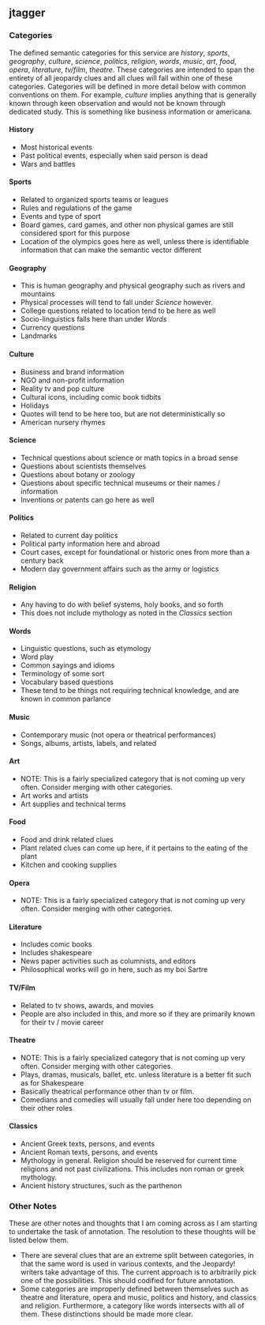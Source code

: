 ## jtagger

### Categories

The defined semantic categories for this service are *history*, *sports*, *geography*, *culture*, *science*, *politics*, *religion*, *words*, *music*, *art*, *food*, *opera*, *literature*, *tv/film*, *theatre*. These categories are intended to span the entirety of all jeopardy clues and all clues will fall within one of these categories. Categories will be defined in more detail below with common conventions on them. For example, *culture* implies anything that is generally known through keen observation and would not be known through dedicated study. This is something like business information or americana.

#### History

* Most historical events
* Past political events, especially when said person is dead
* Wars and battles


#### Sports

* Related to organized sports teams or leagues
* Rules and regulations of the game
* Events and type of sport
* Board games, card games, and other non physical games are still considered sport for this purpose
* Location of the olympics goes here as well, unless there is identifiable information that can make the semantic vector different


#### Geography

* This is human geography and physical geography such as rivers and mountains
* Physical processes will tend to fall under *Science* however.
* College questions related to location tend to be here as well
* Socio-linguistics falls here than under *Words*
* Currency questions
* Landmarks


#### Culture

* Business and brand information
* NGO and non-profit information
* Reality tv and pop culture
* Cultural icons, including comic book tidbits
* Holidays
* Quotes will tend to be here too, but are not deterministically so
* American nursery rhymes


#### Science

* Technical questions about science or math topics in a broad sense
* Questions about scientists themselves
* Questions about botany or zoology
* Questions about specific technical museums or their names / information
* Inventions or patents can go here as well


#### Politics

* Related to current day politics
* Political party information here and abroad
* Court cases, except for foundational or historic ones from more than a century back
* Modern day government affairs such as the army or logistics


#### Religion

* Any having to do with belief systems, holy books, and so forth
* This does not include mythology as noted in the *Classics* section


#### Words

* Linguistic questions, such as etymology
* Word play
* Common sayings and idioms
* Terminology of some sort
* Vocabulary based questions
* These tend to be things not requiring technical knowledge, and are known in common parlance


#### Music

* Contemporary music (not opera or theatrical performances)
* Songs, albums, artists, labels, and related


#### Art

* NOTE: This is a fairly specialized category that is not coming up very often. Consider merging with other categories.
* Art works and artists
* Art supplies and technical terms


#### Food

* Food and drink related clues
* Plant related clues can come up here, if it pertains to the eating of the plant
* Kitchen and cooking supplies


#### Opera

* NOTE: This is a fairly specialized category that is not coming up very often. Consider merging with other categories.


#### Literature

* Includes comic books
* Includes shakespeare
* News paper activities such as columnists, and editors
* Philosophical works will go in here, such as my boi Sartre


#### TV/Film

* Related to tv shows, awards, and movies
* People are also included in this, and more so if they are primarily known for their tv / movie career


#### Theatre

* NOTE: This is a fairly specialized category that is not coming up very often. Consider merging with other categories.
* Plays, dramas, musicals, ballet, etc. unless literature is a better fit such as for Shakespeare
* Basically theatrical performance other than tv or film.
* Comedians and comedies will usually fall under here too depending on their other roles


#### Classics

* Ancient Greek texts, persons, and events
* Ancient Roman texts, persons, and events
* Mythology in general. Religion should be reserved for current time religions and not past civilizations. This includes non roman or greek mythology.
* Ancient history structures, such as the parthenon


### Other Notes

These are other notes and thoughts that I am coming across as I am starting to undertake the task of annotation. The resolution to these thoughts will be listed below them.

* There are several clues that are an extreme split between categories, in that the same word is used in various contexts, and the Jeopardy! writers take advantage of this. The current approach is to arbitrarily pick one of the possibilities. This should codified for future annotation.
* Some categories are improperly defined between themselves such as theatre and literature, opera and music, politics and history, and classics and religion. Furthermore, a category like words intersects with all of them. These distinctions should be made more clear.

